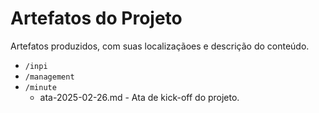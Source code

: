 # Artefatos do Projeto

Artefatos produzidos, com suas localizaçãoes e descrição do conteúdo.

- `/inpi`
- `/management`
- `/minute`
  - ata-2025-02-26.md - Ata de kick-off do projeto.
